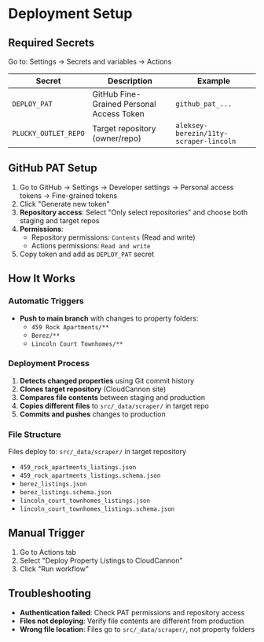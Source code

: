 # Deployment Setup

## Required Secrets

Go to: Settings → Secrets and variables → Actions

| Secret | Description | Example |
|--------|-------------|---------|
| `DEPLOY_PAT` | GitHub Fine-Grained Personal Access Token | `github_pat_...` |
| `PLUCKY_OUTLET_REPO` | Target repository (owner/repo) | `aleksey-berezin/11ty-scraper-lincoln` |

## GitHub PAT Setup

1. Go to GitHub → Settings → Developer settings → Personal access tokens → Fine-grained tokens
2. Click "Generate new token"
3. **Repository access**: Select "Only select repositories" and choose both staging and target repos
4. **Permissions**: 
   - Repository permissions: `Contents` (Read and write)
   - Actions permissions: `Read and write`
5. Copy token and add as `DEPLOY_PAT` secret

## How It Works

### Automatic Triggers
- **Push to main branch** with changes to property folders:
  - `459 Rock Apartments/**`
  - `Berez/**` 
  - `Lincoln Court Townhomes/**`

### Deployment Process
1. **Detects changed properties** using Git commit history
2. **Clones target repository** (CloudCannon site)
3. **Compares file contents** between staging and production
4. **Copies different files** to `src/_data/scraper/` in target repo
5. **Commits and pushes** changes to production

### File Structure
Files deploy to: `src/_data/scraper/` in target repository
- `459_rock_apartments_listings.json`
- `459_rock_apartments_listings.schema.json`
- `berez_listings.json`
- `berez_listings.schema.json`
- `lincoln_court_townhomes_listings.json`
- `lincoln_court_townhomes_listings.schema.json`

## Manual Trigger
1. Go to Actions tab
2. Select "Deploy Property Listings to CloudCannon"
3. Click "Run workflow"

## Troubleshooting

- **Authentication failed**: Check PAT permissions and repository access
- **Files not deploying**: Verify file contents are different from production
- **Wrong file location**: Files go to `src/_data/scraper/`, not property folders 